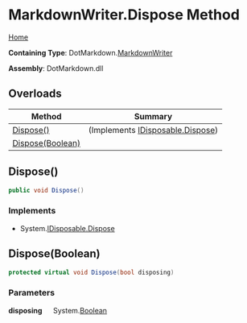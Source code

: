 # MarkdownWriter\.Dispose Method

[Home](../../../README.md)

**Containing Type**: DotMarkdown\.[MarkdownWriter](../README.md)

**Assembly**: DotMarkdown\.dll

## Overloads

| Method | Summary |
| ------ | ------- |
| [Dispose()](#DotMarkdown_MarkdownWriter_Dispose) |  \(Implements [IDisposable.Dispose](https://docs.microsoft.com/en-us/dotnet/api/system.idisposable.dispose)\) |
| [Dispose(Boolean)](#DotMarkdown_MarkdownWriter_Dispose_System_Boolean_) | |

## Dispose\(\) <a name="DotMarkdown_MarkdownWriter_Dispose"></a>

```csharp
public void Dispose()
```

### Implements

* System\.[IDisposable.Dispose](https://docs.microsoft.com/en-us/dotnet/api/system.idisposable.dispose)

## Dispose\(Boolean\) <a name="DotMarkdown_MarkdownWriter_Dispose_System_Boolean_"></a>

```csharp
protected virtual void Dispose(bool disposing)
```

### Parameters

**disposing** &emsp; System\.[Boolean](https://docs.microsoft.com/en-us/dotnet/api/system.boolean)